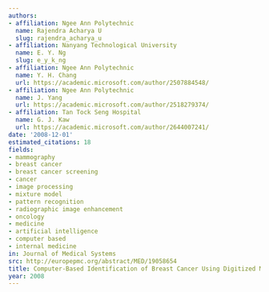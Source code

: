 ```yaml
---
authors:
- affiliation: Ngee Ann Polytechnic
  name: Rajendra Acharya U
  slug: rajendra_acharya_u
- affiliation: Nanyang Technological University
  name: E. Y. Ng
  slug: e_y_k_ng
- affiliation: Ngee Ann Polytechnic
  name: Y. H. Chang
  url: https://academic.microsoft.com/author/2507884548/
- affiliation: Ngee Ann Polytechnic
  name: J. Yang
  url: https://academic.microsoft.com/author/2518279374/
- affiliation: Tan Tock Seng Hospital
  name: G. J. Kaw
  url: https://academic.microsoft.com/author/2644007241/
date: '2008-12-01'
estimated_citations: 18
fields:
- mammography
- breast cancer
- breast cancer screening
- cancer
- image processing
- mixture model
- pattern recognition
- radiographic image enhancement
- oncology
- medicine
- artificial intelligence
- computer based
- internal medicine
in: Journal of Medical Systems
src: http://europepmc.org/abstract/MED/19058654
title: Computer-Based Identification of Breast Cancer Using Digitized Mammograms
year: 2008
---
```

